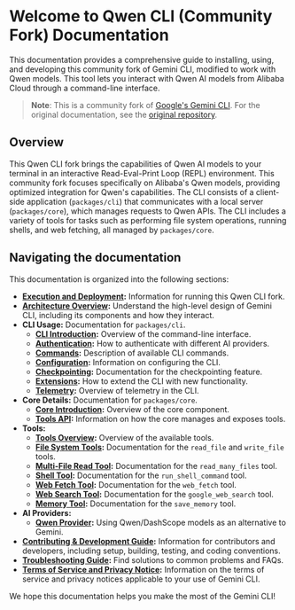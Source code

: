 # Welcome to Qwen CLI (Community Fork) Documentation

This documentation provides a comprehensive guide to installing, using, and developing this community fork of Gemini CLI, modified to work with Qwen models. This tool lets you interact with Qwen AI models from Alibaba Cloud through a command-line interface.

> **Note**: This is a community fork of [Google's Gemini CLI](https://github.com/google-gemini/gemini-cli). For the original documentation, see the [original repository](https://github.com/google-gemini/gemini-cli).

## Overview

This Qwen CLI fork brings the capabilities of Qwen AI models to your terminal in an interactive Read-Eval-Print Loop (REPL) environment. This community fork focuses specifically on Alibaba's Qwen models, providing optimized integration for Qwen's capabilities. The CLI consists of a client-side application (`packages/cli`) that communicates with a local server (`packages/core`), which manages requests to Qwen APIs. The CLI includes a variety of tools for tasks such as performing file system operations, running shells, and web fetching, all managed by `packages/core`.

## Navigating the documentation

This documentation is organized into the following sections:

- **[Execution and Deployment](./deployment.md):** Information for running this Qwen CLI fork.
- **[Architecture Overview](./architecture.md):** Understand the high-level design of Gemini CLI, including its components and how they interact.
- **CLI Usage:** Documentation for `packages/cli`.
  - **[CLI Introduction](./cli/index.md):** Overview of the command-line interface.
  - **[Authentication](./cli/authentication.md):** How to authenticate with different AI providers.
  - **[Commands](./cli/commands.md):** Description of available CLI commands.
  - **[Configuration](./cli/configuration.md):** Information on configuring the CLI.
  - **[Checkpointing](./checkpointing.md):** Documentation for the checkpointing feature.
  - **[Extensions](./extension.md):** How to extend the CLI with new functionality.
  - **[Telemetry](./telemetry.md):** Overview of telemetry in the CLI.
- **Core Details:** Documentation for `packages/core`.
  - **[Core Introduction](./core/index.md):** Overview of the core component.
  - **[Tools API](./core/tools-api.md):** Information on how the core manages and exposes tools.
- **Tools:**
  - **[Tools Overview](./tools/index.md):** Overview of the available tools.
  - **[File System Tools](./tools/file-system.md):** Documentation for the `read_file` and `write_file` tools.
  - **[Multi-File Read Tool](./tools/multi-file.md):** Documentation for the `read_many_files` tool.
  - **[Shell Tool](./tools/shell.md):** Documentation for the `run_shell_command` tool.
  - **[Web Fetch Tool](./tools/web-fetch.md):** Documentation for the `web_fetch` tool.
  - **[Web Search Tool](./tools/web-search.md):** Documentation for the `google_web_search` tool.
  - **[Memory Tool](./tools/memory.md):** Documentation for the `save_memory` tool.
- **AI Providers:**
  - **[Qwen Provider](./providers/qwen.md):** Using Qwen/DashScope models as an alternative to Gemini.
- **[Contributing & Development Guide](../CONTRIBUTING.md):** Information for contributors and developers, including setup, building, testing, and coding conventions.
- **[Troubleshooting Guide](./troubleshooting.md):** Find solutions to common problems and FAQs.
- **[Terms of Service and Privacy Notice](./tos-privacy.md):** Information on the terms of service and privacy notices applicable to your use of Gemini CLI.

We hope this documentation helps you make the most of the Gemini CLI!
